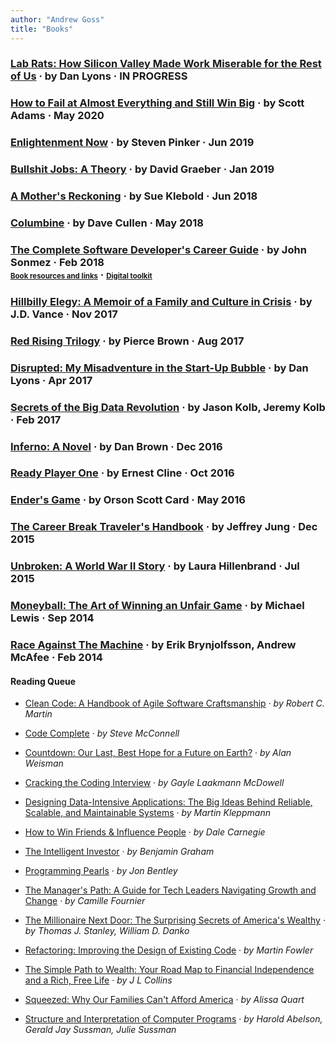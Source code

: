 ```yaml
---
author: "Andrew Goss"
title: "Books"
---
```


<section class="post">
	<h3 class="book">
		<a href="https://www.amazon.com/dp/B07B2T6R8Q" target=_>Lab Rats: How Silicon Valley Made Work Miserable for the Rest of Us</a>
		<span class="separator"> &middot; </span>
		<author>by Dan Lyons</author>
		<span class="separator"> &middot; </span>
		<time datetime="2020-07-16T00:00:00Z">IN PROGRESS</time>
	</h3>
</section>

<section class="post">
	<h3 class="book">
		<a href="https://www.amazon.com/How-Fail-Almost-Everything-Still-ebook/dp/B00COOFBA4" target=_>How to Fail at Almost Everything and Still Win Big</a>
		<span class="separator"> &middot; </span>
		<author>by Scott Adams</author>
		<span class="separator"> &middot; </span>
		<time datetime="2020-05-20T00:00:00Z">May 2020</time>
	</h3>
</section>

<section class="post">
	<h3 class="book">
		<a href="https://stevenpinker.com/publications/enlightenment-now-case-reason-science-humanism-and-progress" target=_>Enlightenment Now</a>
		<span class="separator"> &middot; </span>
		<author>by Steven Pinker</author>
		<span class="separator"> &middot; </span>
		<time datetime="2019-06-20T00:00:00Z">Jun 2019</time>
	</h3>
</section>

<section class="post">
	<h3 class="book">
		<a href="https://www.amazon.com/Bullshit-Jobs-Theory-David-Graeber-ebook/dp/B075RWG7YM" target=_>Bullshit Jobs: A Theory</a>
		<span class="separator"> &middot; </span>
		<author>by David Graeber</author>
		<span class="separator"> &middot; </span>
		<time datetime="2019-01-28T00:00:00Z">Jan 2019</time>
	</h3>
</section>

<section class="post">
	<h3 class="book">
		<a href="http://amothersreckoning.com" target=_>A Mother's Reckoning</a>
		<span class="separator"> &middot; </span>
		<author>by Sue Klebold</author>
		<span class="separator"> &middot; </span>
		<time datetime="2018-06-24T00:00:00Z">Jun 2018</time>
	</h3>
</section>

<section class="post">
	<h3 class="book">
		<a href="https://www.davecullen.com/columbine" target=_>Columbine</a>
		<span class="separator"> &middot; </span>
		<author>by Dave Cullen</author>
		<span class="separator"> &middot; </span>
		<time datetime="2018-05-20T00:00:00Z">May 2018</time>
	</h3>
</section>

<section class="post">
	<h3 class="book">
		<a href="/books/complete_software_dev_career_guide">The Complete Software Developer's Career Guide</a>
		<span class="separator"> &middot; </span>
		<author>by John Sonmez</author>
		<span class="separator"> &middot; </span>
		<time datetime="2018-02-11T00:00:00Z">Feb 2018</time><br>
		<a style="font-size:.7em;" href="https://simpleprogrammer.com/products/careerguide/links" target="_blank">Book resources and links</a>
		<span class="separator"> &middot; </span>
		<a style="font-size:.7em;" href="https://membership.simpleprogrammer.com/courses/toolkit" target="_blank">Digital toolkit</a>
	</h3>
</section>

<section class="post">
	<h3 class="book">
		<a href="https://www.goodreads.com/book/show/27161156-hillbilly-elegy" target="_blank">Hillbilly Elegy: A Memoir of a Family and Culture in Crisis</a>
		<span class="separator"> &middot; </span>
		<author>by J.D. Vance</author>
		<span class="separator"> &middot; </span>
		<time datetime="2018-11-23T00:00:00Z">Nov 2017</time>
	</h3>
</section>

<section class="post">
	<h3 class="book">
		<a href="http://www.redrisingbook.com" target="_blank">Red Rising Trilogy</a>
		<span class="separator"> &middot; </span>
		<author>by Pierce Brown</author>
		<span class="separator"> &middot; </span>
		<time datetime="2017-08-29T00:00:00Z">Aug 2017</time>
	</h3>
</section>

<section class="post">
	<h3 class="book">
		<a href="https://www.amazon.com/dp/B013CATZIC" target="_blank">Disrupted: My Misadventure in the Start-Up Bubble</a>
		<span class="separator"> &middot; </span>
		<author>by Dan Lyons</author>
		<span class="separator"> &middot; </span>
		<time datetime="2017-04-12T00:00:00Z">Apr 2017</time>
	</h3>
</section>

<section class="post">
	<h3 class="book">
		<a href="https://www.goodreads.com/book/show/17937491-secrets-of-the-big-data-revolution" target="_blank">Secrets of the Big Data Revolution</a>
		<span class="separator"> &middot; </span>
		<author>by Jason Kolb, Jeremy Kolb</author>
		<span class="separator"> &middot; </span>
		<time datetime="2017-02-26T00:00:00Z">Feb 2017</time>
	</h3>
</section>

<section class="post">
	<h3 class="book">
		<a href="https://www.amazon.com/dp/B00AXIZ4TQ" target="_blank">Inferno: A Novel</a>
		<span class="separator"> &middot; </span>
		<author>by Dan Brown</author>
		<span class="separator"> &middot; </span>
		<time datetime="2016-12-29T00:00:00Z">Dec 2016</time>
	</h3>
</section>

<section class="post">
	<h3 class="book">
		<a href="https://www.goodreads.com/book/show/9969571-ready-player-one" target="_blank">Ready Player One</a>
		<span class="separator"> &middot; </span>
		<author>by Ernest Cline</author>
		<span class="separator"> &middot; </span>
		<time datetime="2016-10-08T00:00:00Z">Oct 2016</time>
	</h3>
</section>

<section class="post">
	<h3 class="book">
		<a href="https://www.goodreads.com/book/show/375802.Ender_s_Game" target="_blank">Ender's Game</a>
		<span class="separator"> &middot; </span>
		<author>by Orson Scott Card</author>
		<span class="separator"> &middot; </span>
		<time datetime="2016-05-22T00:00:00Z">May 2016</time>
	</h3>
</section>

<section class="post">
	<h3 class="book">
		<a href="https://www.amazon.com/dp/B009RWC3Y8" target="_blank">The Career Break Traveler's Handbook</a>
		<span class="separator"> &middot; </span>
		<author>by Jeffrey Jung</author>
		<span class="separator"> &middot; </span>
		<time datetime="2015-12-19T00:00:00Z">Dec 2015</time>
	</h3>
</section>

<section class="post">
	<h3 class="book">
		<a href="https://www.amazon.com/gp/product/B003WUYPPG" target="_blank">Unbroken: A World War II Story</a>
		<span class="separator"> &middot; </span>
		<author>by Laura Hillenbrand</author>
		<span class="separator"> &middot; </span>
		<time datetime="2015-07-01T00:00:00Z">Jul 2015</time>
	</h3>
</section>

<section class="post">
	<h3 class="book">
		<a href="https://www.goodreads.com/book/show/1301.Moneyball" target="_blank">Moneyball: The Art of Winning an Unfair Game</a>
		<span class="separator"> &middot; </span>
		<author>by Michael Lewis</author>
		<span class="separator"> &middot; </span>
		<time datetime="2014-09-07T00:00:00Z">Sep 2014</time>
	</h3>
</section>

<section class="post">
	<h3 class="book">
		<a href="https://en.wikipedia.org/wiki/Race_Against_the_Machine" target="_blank">Race Against The Machine</a>
		<span class="separator"> &middot; </span>
		<author>by Erik Brynjolfsson, Andrew McAfee</author>
		<span class="separator"> &middot; </span>
		<time datetime="2016-02-14T00:00:00Z">Feb 2014</time>
	</h3>
</section>

#### Reading Queue

* <a href="https://www.amazon.com/Clean-Code-Handbook-Software-Craftsmanship/dp/0132350882" target="_blank">Clean Code: A Handbook of Agile Software Craftsmanship</a><span class="separator"> &middot; </span> <i>by Robert C. Martin</i>

* <a href="https://www.amazon.com/Code-Complete-Practical-Handbook-Construction/dp/0735619670" target="_blank">Code Complete</a><span class="separator"> &middot; </span> <i>by Steve McConnell</i>

* <a href="https://www.amazon.com/dp/B00BAXFCU4" target="_blank">Countdown: Our Last, Best Hope for a Future on Earth?</a><span class="separator"> &middot; </span> <i>by Alan Weisman</i>

* <a href="http://www.crackingthecodinginterview.com" target="_blank">Cracking the Coding Interview</a><span class="separator"> &middot; </span> <i>by Gayle Laakmann McDowell</i>

* <a href="https://www.amazon.com/gp/product/B06XPJML5D" target="_blank">Designing Data-Intensive Applications: The Big Ideas Behind Reliable, Scalable, and Maintainable Systems</a><span class="separator"> &middot; </span> <i>by Martin Kleppmann</i>

* <a href="https://www.amazon.com/How-Win-Friends-Influence-People-ebook/dp/B003WEAI4E" target="_blank">How to Win Friends & Influence People</a><span class="separator"> &middot; </span> <i>by Dale Carnegie</i>

* <a href="https://www.amazon.com/Intelligent-Investor-Collins-Business-Essentials-ebook/dp/B000FC12C8" target="_blank">The Intelligent Investor</a><span class="separator"> &middot; </span> <i>by Benjamin Graham</i>

* <a href="https://www.amazon.com/Programming-Pearls-2nd-Jon-Bentley/dp/0201657880" target="_blank">Programming Pearls</a><span class="separator"> &middot; </span> <i>by Jon Bentley</i>

* <a href="https://www.amazon.com/dp/B06XP3GJ7F" target="_blank">The Manager's Path: A Guide for Tech Leaders Navigating Growth and Change</a><span class="separator"> &middot; </span> <i>by Camille Fournier</i>

* <a href="https://www.amazon.com/Millionaire-Next-Door-Surprising-Americas/dp/1589795474" target="_blank">The Millionaire Next Door: The Surprising Secrets of America's Wealthy</a><span class="separator"> &middot; </span> <i>by Thomas J. Stanley, William D. Danko</i>

* <a href="https://martinfowler.com/books/refactoring.html" target="_blank">Refactoring: Improving the Design of Existing Code</a><span class="separator"> &middot; </span> <i>by Martin Fowler</i>

* <a href="https://www.amazon.com/gp/product/1533667926" target="_blank">The Simple Path to Wealth: Your Road Map to Financial Independence and a Rich, Free Life</a><span class="separator"> &middot; </span> <i>by J L Collins</i>

* <a href="https://www.amazon.com/dp/B072F14KX8" target="_blank">Squeezed: Why Our Families Can't Afford America</a><span class="separator"> &middot; </span> <i>by Alissa Quart</i>

* <a href="https://www.amazon.com/Structure-Interpretation-Computer-Programs-Engineering/dp/0262510871" target="_blank">Structure and Interpretation of Computer Programs</a><span class="separator"> &middot; </span> <i>by Harold Abelson, Gerald Jay Sussman, Julie Sussman</i>